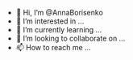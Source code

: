 - 👋 Hi, I’m @AnnaBorisenko
- 👀 I’m interested in ...
- 🌱 I’m currently learning ...
- 💞️ I’m looking to collaborate on ...
- 📫 How to reach me ...

<!---
AnnaBorisenko/AnnaBorisenko is a ✨ special ✨ repository because its `README.md` (this file) appears on your GitHub profile.
You can click the Preview link to take a look at your changes.
--->

